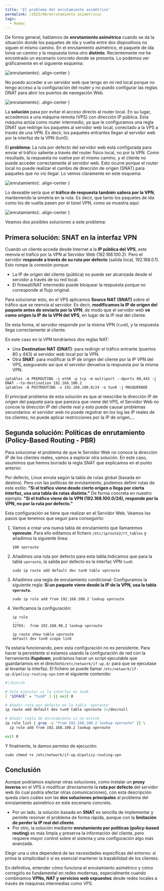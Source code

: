 ```yaml
---
title: 'El problema del enrutamiento asimétrico'
permalink: /2025/06/enrutamiento asimetrico/
tags:
  - Redes
---
```


De forma general, hablamos de **enrutamiento asimétrico** cuando se da la situación donde los paquetes de ida y vuelta entre dos dispositivos no siguen el mismo camino. En el enrutamiento asimétrico, el paquete de ida toma un camino y la respuesta toma otro **distinto**.
Recientemente me he encontrado un escenario concreto donde se presenta. Lo podemos ver gráficamente en el siguiente esquema:

![enrutamiento](https://www.josedomingo.org/pledin/assets/wp-content/uploads/2025/06/asimetrico1.png){: .align-center }

No puedo acceder a un servidor web que tengo en mi red local porque no tengo acceso a la configuración del router y no puedo configurar las reglas DNAT para abrir los puertos de navegación Web.
  
![enrutamiento](https://www.josedomingo.org/pledin/assets/wp-content/uploads/2025/06/asimetrico2.png){: .align-center }

La **solución** pasa por evitar el acceso directo al router local. En su lugar, accedemos a una máquina remota (VPS) con dirección IP pública. Esta máquina actúa como router intermedio, ya que le configuramos una regla DNAT que redirige los paquetes al servidor web local, conectado a la VPS a través de una VPN. Es decir, los paquetes entrantes llegan al servidor web por la interfaz de la VPN (tun0).

El **problema**: La ruta por defecto del servidor web está configurada para enviar el tráfico saliente a través del router físico local, no por la VPN. Como resultado, la respuesta no vuelve por el mismo camino, y el cliente no puede acceder correctamente al servidor web. Esto ocurre porque el router local no puede realizar el cambio de dirección de origen (SNAT) para paquetes que no vio llegar. Lo vemos claramente en este esquema:

![enrutamiento](https://www.josedomingo.org/pledin/assets/wp-content/uploads/2025/06/asimetrico3.png){: .align-center }

Lo deseable sería que el **tráfico de respuesta también saliera por la VPN**, manteniendo la simetría en la ruta. Es decir, que tanto los paquetes de ida como los de vuelta pasen por el túnel VPN, como se muestra aquí:

![enrutamiento](https://www.josedomingo.org/pledin/assets/wp-content/uploads/2025/06/asimetrico4.png){: .align-center }

Veamos dos posibles soluciones a este problema:

<!--more-->

## Primera solución:  SNAT en la interfaz VPN

Cuando un cliente accede desde Internet a la **IP pública del VPS**, este reenvía el tráfico por la VPN al Servidor Web (192.168.100.2). Pero el servidor **responde a través de su ruta por defecto** (salida local, 192.168.0.1). Esto rompe la conexión porque:

* La IP de origen del cliente (pública) no puede ser alcanzada desde el servidor a través de su red local.
* El firewall/NAT intermedio puede bloquear la respuesta porque no corresponde al flujo original.

Para solucionar esto, en el VPS aplicamos **Source NAT (SNAT)** sobre el tráfico que se reenvía al servidor. Es decir, **modificamos la IP de origen del paquete antes de enviarlo por la VPN**, de modo que el servidor web **ve como origen la IP de la VPN del VPS**, en lugar de la IP real del cliente.

De esta forma, el servidor responde por la misma VPN (`tun0`), y la respuesta llega correctamente al cliente.

En este caso en la VPN tendríamos dos reglas NAT:

* Una **Destination NAT (DNAT)**: para redirigir el tráfico entrante (puertos 80 y 443) al servidor web local por la VPN.
* Otra **SNAT**: para modificar la IP de origen del cliente por la IP VPN del VPS, asegurando así que el servidor devuelva la respuesta por la misma VPN.


```
iptables -A PREROUTING -i eth0 -p tcp -m multiport --dports 80,443 -j DNAT --to-destination 192.168.100.2
iptables -A POSTROUTING -s 192.168.100.0/24 -o tun0 -j MASQUERADE
```

El principal problema de esta solución es que al reescribe la dirección IP de origen del paquete para que parezca que viene del VPS, el Servidor Web no concoe la dirección IP del cliente real y esto puede causar problemas secundarios: el servidor web no puede registrar en los log las IP reales de los clientes, no puede aplicar restricciones por la IP de origen,...

## Segunda solución: Políticas de enrutamiento (Policy-Based Routing - PBR)

Para solucionar el problema de que le Servidor Web no conoce la dirección IP de los clientes reales, vamos a explorar otra solución. En este caso, asumimos que hemos borrado la regla SNAT que explicamos en el punto anterior.

Por defecto, Linux enruta según la tabla de rutas global (basada en destino). Pero con las políticas de enrutamiento, podemos definir rutas de este estilo: **"Si el tráfico viene desde cierto origen o llega por cierta interfaz, usa una tabla de rutas distinta."** De forma concreta en nuestro ejemplo: **"Si el tráfico viene de la VPN (192.168.100.0/24), responde por la VPN, no por la ruta por defecto."**

Esta configuración se tiene que realizar en el Servidor Web. Veamos los pasos que tenemos que seguir para conseguirlo:

1.  Vamos a crear una nueva tabla de enrutamiento que llamaremos **vpnroute**. Para ello editamos el fichero `/etc/iproute2/rt_tables` y añadimos la siguiente línea:

    ```
    100 vpnroute
    ```

2. Añadimos una ruta por defecto para esta tabla.Indicamos que para la tabla `vpnroute`, la salida por defecto es la interfaz VPN `tun0`:

    ```
    sudo ip route add default dev tun0 table vpnroute
    ```

3. Añadimos una regla de enrutamiento condicional. Configuramos la siguiente regla: **Si un paquete viene desde la IP de la VPN, usa la tabla `vpnroute`.**

    ```
    sudo ip rule add from 192.168.100.2 lookup vpnroute
    ```

4. Verificamos la configuración:

    ```
    ip rule
    ...
    32765:	from 192.168.98.2 lookup vpnroute

    ip route show table vpnroute
    default dev tun0 scope link 
    ```

Ya estaría funcionando, pero esta configuración no es persistente. Para hacer la persistente si estamos usando la configuración de red con la herramienta **ifupdown**, podríamos hacer un script ejecutable que guardaríamos en el directorio`/etc/network/if-up.d/` para que se ejecutase al levantar la interfaz. El fichero se puede llamar `/etc/network/if-up.d/policy-routing-vpn` con el siguiente contenido:

```sh
#!/bin/sh

# Solo ejecutar si la interfaz es tun0
[ "$IFACE" = "tun0" ] || exit 0

# Añadir ruta por defecto en la tabla 'vpnroute'
ip route add default dev tun0 table vpnroute 2>/dev/null

# Añadir regla de enrutamiento si no existe
ip rule list | grep -q "from 192.168.100.2 lookup vpnroute" || \
  ip rule add from 192.168.100.2 lookup vpnroute

exit 0

```

Y finalmente, le damos permiso de ejecución:

```
sudo chmod +x /etc/network/if-up.d/policy-routing-vpn
```

## Conclusión

Aunque podríamos explorar otras soluciones, como instalar un **proxy inverso** en el VPS o modificar directamente la **ruta por defecto** del servidor web (lo cual podría afectar otras comunicaciones), con esta descripción queda claro cuáles son las **dos soluciones principales** al problema del enrutamiento asimétrico en este escenario concreto.

* Por un lado, la solución basada en **SNAT** es sencilla de implementar y permite resolver el problema de forma rápida, aunque con la **limitación de perder la IP real del cliente**.
* Por otro, la solución mediante **enrutamiento por políticas (policy-based routing)** es más limpia y preserva la información del cliente, pero requiere mayor control sobre el sistema y una configuración algo más avanzada.

Elegir una u otra dependerá de las necesidades específicas del entorno: si prima la simplicidad o si es esencial mantener la trazabilidad de los clientes.

En definitiva, entender cómo funciona el enrutamiento asimétrico y cómo corregirlo es fundamental en redes modernas, especialmente cuando combinamos **VPNs, NAT y servicios web expuestos** desde redes locales a través de máquinas intermedias como VPS.

